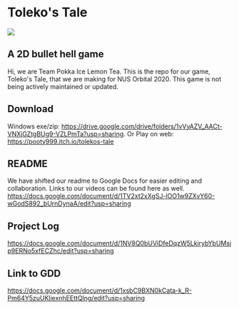 # Toleko's Tale

<img src="TolekoPoster.png">

## A 2D bullet hell game 
Hi, we are Team Pokka Ice Lemon Tea. This is the repo for our game, Toleko's Tale, that we are making for NUS Orbital 2020. This game is not being actively maintained or updated.
## Download
Windows exe/zip: https://drive.google.com/drive/folders/1vVyAZV_AACt-VNXjGZtgBUg9-VZLPmTa?usp=sharing.
Or Play on web: https://pooty999.itch.io/tolekos-tale

## README
We have shifted our readme to Google Docs for easier editing and collaboration.
Links to our videos can be found here as well.
https://docs.google.com/document/d/1TV2xt2xXgSJ-lOO1w9ZXvY60-wGodS892_bUrnDynaA/edit?usp=sharing

## Project Log
https://docs.google.com/document/d/1NV8Q0bUViDfeDqzW5LkirybYbUMsip9ERNo5xfECZhc/edit?usp=sharing

## Link to GDD
https://docs.google.com/document/d/1xsbC9BXN0kCata-k_R-Pm64Y5zuUKliexnhEEttQlng/edit?usp=sharing

